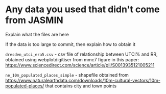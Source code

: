 # Any data you used that didn't come from JASMIN

Explain what the files are here

If the data is too large to commit, then explain how to obtain it


`dresden_utci_era5.csv` - csv file of relationship between UTCI% and RR, obtained using webplotdigitiser from mmc7 figure in this paper: https://www.sciencedirect.com/science/article/pii/S0013935121005211

`ne_10m_populated_places_simple` - shapefile obtained from https://www.naturalearthdata.com/downloads/10m-cultural-vectors/10m-populated-places/ that contains city and town points
